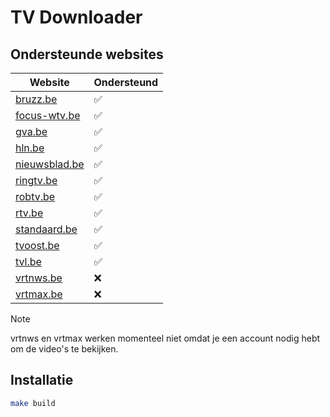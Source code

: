 # TV Downloader

## Ondersteunde websites

| Website | Ondersteund |
| ------- | --------- |
|[bruzz.be](https://bruzz.be)|✅|
|[focus-wtv.be](https://focus-wtv.be)|✅|
|[gva.be](https://gva.be)|✅|
|[hln.be](https://hln.be)|✅|
|[nieuwsblad.be](https://nieuwsblad.be)|✅|
|[ringtv.be](https://ringtv.be)|✅|
|[robtv.be](https://robtv.be)|✅|
|[rtv.be](https://rtv.be)|✅|
|[standaard.be](https://standaard.be)|✅|
|[tvoost.be](https://tvoost.be)|✅|
|[tvl.be](https://tvl.be)|✅|
|[vrtnws.be](https://vrtnws.be)|❌|
|[vrtmax.be](https://vrtmax.be)|❌|

> [!NOTE]  
> vrtnws en vrtmax werken momenteel niet omdat je een account nodig hebt om de video's te bekijken.

## Installatie

```bash
make build
```
